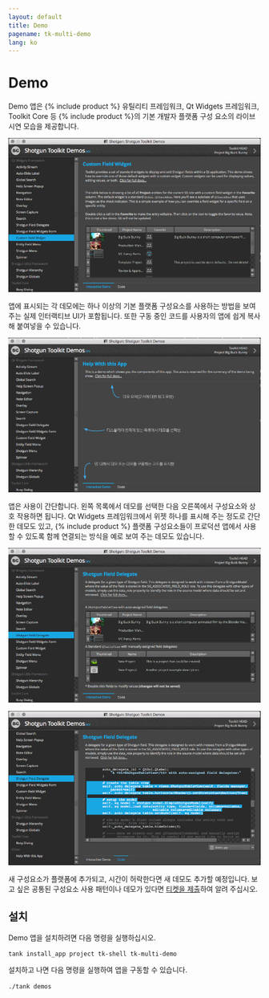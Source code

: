 ```yaml
---
layout: default
title: Demo
pagename: tk-multi-demo
lang: ko
---
```


# Demo

Demo 앱은 {% include product %} 유틸리티 프레임워크, Qt Widgets 프레임워크, Toolkit Core 등 {% include product %}의 기본 개발자 플랫폼 구성 요소의 라이브 시연 모습을 제공합니다.

![Demo 앱](../images/apps/multi-demo-demo_app.png)

앱에 표시되는 각 데모에는 하나 이상의 기본 플랫폼 구성요소를 사용하는 방법을 보여 주는 실제 인터랙티브 UI가 포함됩니다. 또한 구동 중인 코드를 사용자의 앱에 쉽게 복사해 붙여넣을 수 있습니다.

![데모 기본사항](../images/apps/multi-demo-help_demo.png)

앱은 사용이 간단합니다. 왼쪽 목록에서 데모를 선택한 다음 오른쪽에서 구성요소와 상호 작용하면 됩니다. Qt Widgets 프레임워크에서 위젯 하나를 표시해 주는 정도로 간단한 데모도 있고, {% include product %} 플랫폼 구성요소들이 프로덕션 앱에서 사용할 수 있도록 함께 연결되는 방식을 예로 보여 주는 데모도 있습니다.

![예시 데모](../images/apps/multi-demo-delegate_demo.png)

![코드 탭](../images/apps/multi-demo-code_tab.png)

새 구성요소가 플랫폼에 추가되고, 시간이 허락한다면 새 데모도 추가할 예정입니다. 보고 싶은 공통된 구성요소 사용 패턴이나 데모가 있다면 [티켓을 제출](https://knowledge.autodesk.com/ko/contact-support)하여 알려 주십시오.

## 설치

Demo 앱을 설치하려면 다음 명령을 실행하십시오.

```
tank install_app project tk-shell tk-multi-demo
```

설치하고 나면 다음 명령을 실행하여 앱을 구동할 수 있습니다.

`./tank demos`
